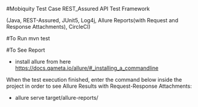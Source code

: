 #Mobiquity Test Case
REST_Assured API Test Framework 

(Java, REST-Assured, JUnit5, Log4j, Allure Reports(with Request and Response Attachments), CircleCI)

#To Run
mvn test

#To See Report
- install allure from here https://docs.qameta.io/allure/#_installing_a_commandline

When the test execution finished, enter the command below inside the project in order to see Allure Results with Request-Response Attachments:

- allure serve target/allure-reports/